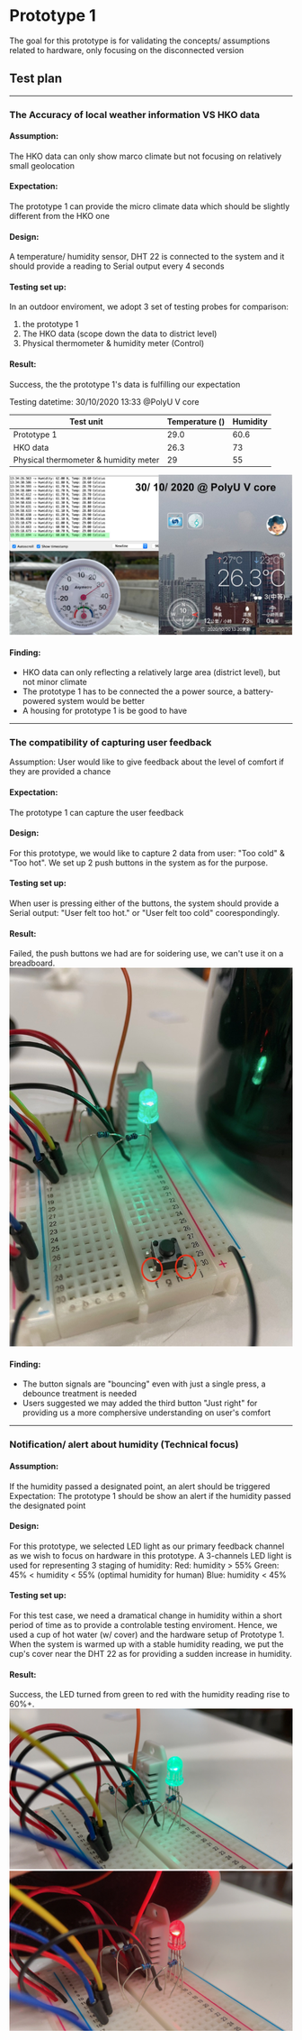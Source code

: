 # Prototype 1

The goal for this prototype is for validating the concepts/ assumptions related to hardware, only focusing on the disconnected version

## Test plan
---
### The Accuracy of local weather information VS HKO data
#### Assumption: 
The HKO data can only show marco climate but not focusing on relatively small geolocation
#### Expectation: 
The prototype 1 can provide the micro climate data which should be slightly different from the HKO one
#### Design:
A temperature/ humidity sensor, DHT 22 is connected to the system and it should provide a reading to Serial output every 4 seconds
#### Testing set up:
In an outdoor enviroment, we adopt 3 set of testing probes for comparison:
1. the prototype 1
2. The HKO data (scope down the data to district level)
3. Physical thermometer & humidity meter (Control)

#### Result:
Success, the the prototype 1's data is fulfilling our expectation

Testing datetime: 30/10/2020 13:33 @PolyU V core

| Test unit  | Temperature () | Humidity |
| ------------- | ------------- | ------------- |
| Prototype 1  | 29.0  | 60.6  |
| HKO data  | 26.3  | 73  |
|  Physical thermometer & humidity meter | 29  | 55  |
![Test 1 data result](https://github.com/hhhlau/SD5509-prototyping-and-scripting-2020/blob/main/prototype-1/assets/test1DataResult.jpg)
#### Finding:
- HKO data can only reflecting a relatively large area (district level), but not minor climate
- The prototype 1 has to be connected the a power source, a battery-powered system would be better
- A housing for prototype 1 is be good to have

---
### The compatibility of capturing user feedback 
Assumption: User would like to give feedback about the level of comfort if they are provided a chance
#### Expectation: 
The prototype 1 can capture the user feedback

#### Design: 
For this prototype, we would like to capture 2 data from user: "Too cold" & "Too hot". We set up 2 push buttons in the system as for the purpose.

#### Testing set up:
When user is pressing either of the buttons, the system should provide a Serial output: "User felt too hot." or "User felt too cold" coorespondingly.

#### Result:
Failed, the push buttons we had are for soidering use, we can't use it on a breadboard.
![Incorrect SMD push btn](https://github.com/hhhlau/SD5509-prototyping-and-scripting-2020/blob/main/prototype-1/assets/IMG_0093.jpeg)

#### Finding:

- The button signals are "bouncing" even with just a single press, a debounce treatment is needed 
- Users suggested we may added the third button "Just right" for providing us a more comphersive understanding on user's comfort

---
### Notification/ alert about humidity (Technical focus)
#### Assumption: 
If the humidity passed a designated point, an alert should be triggered
Expectation: The prototype 1 should be show an alert if the humidity passed the designated point

#### Design:
For this prototype, we selected LED light as our primary feedback channel as we wish to focus on hardware in this prototype. A 3-channels LED light is used for representing 3 staging of humidity:
Red: humidity > 55% 
Green: 45% < humidity < 55% (optimal humidity for human)
Blue: humidity < 45%

#### Testing set up:
For this test case, we need a dramatical change in humidity within a short period of time as to provide a controlable testing enviroment. Hence, we used a cup of hot water (w/ cover) and the hardware setup of Prototype 1. When the system is warmed up with a stable humidity reading, we put the cup's cover near the DHT 22 as for providing a sudden increase in humidity.

#### Result:
Success, the LED turned from green to red with the humidity reading rise to 60%+.
![System just run in](https://github.com/hhhlau/SD5509-prototyping-and-scripting-2020/blob/main/prototype-1/assets/IMG_0090.jpeg)
![Sudden change in humdity](https://github.com/hhhlau/SD5509-prototyping-and-scripting-2020/blob/main/prototype-1/assets/IMG_0091.jpeg)
